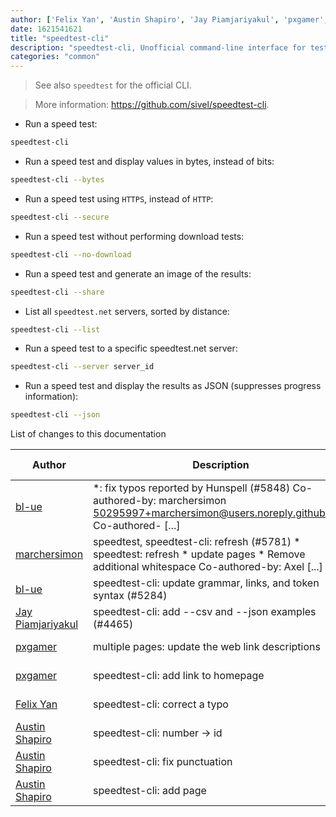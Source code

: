 ```yaml
---
author: ['Felix Yan', 'Austin Shapiro', 'Jay Piamjariyakul', 'pxgamer', 'bl-ue', 'marchersimon']
date: 1621541621
title: "speedtest-cli"
description: "speedtest-cli, Unofficial command-line interface for testing internet bandwidth using https://speedtest.net."
categories: "common"
---
```

> See also `speedtest` for the official CLI.

> More information: <https://github.com/sivel/speedtest-cli>.

- Run a speed test:

```bash
speedtest-cli
```

- Run a speed test and display values in bytes, instead of bits:

```bash
speedtest-cli --bytes
```

- Run a speed test using `HTTPS`, instead of `HTTP`:

```bash
speedtest-cli --secure
```

- Run a speed test without performing download tests:

```bash
speedtest-cli --no-download
```

- Run a speed test and generate an image of the results:

```bash
speedtest-cli --share
```

- List all `speedtest.net` servers, sorted by distance:

```bash
speedtest-cli --list
```

- Run a speed test to a specific speedtest.net server:

```bash
speedtest-cli --server server_id
```

- Run a speed test and display the results as JSON (suppresses progress information):

```bash
speedtest-cli --json
```
List of changes to this documentation


Author | Description | ISO 8601 Date | GitHub link
------|-----|-----|-----
[bl-ue](mailto:54780737+bl-ue@users.noreply.github.com) | *: fix typos reported by Hunspell (#5848) Co-authored-by: marchersimon <50295997+marchersimon@users.noreply.github.com> Co-authored- [...] | 2021-05-20T22:13:41 | [8ebd171d6f00](https://github.com/tldr-pages/tldr/commit/8ebd171d6f001698709fefc02b1fd5cc9f3a99c4)
[marchersimon](mailto:50295997+marchersimon@users.noreply.github.com) | speedtest, speedtest-cli: refresh (#5781) * speedtest: refresh * update pages * Remove additional whitespace Co-authored-by: Axel [...] | 2021-05-10T11:04:20 | [abfc6f29dfa1](https://github.com/tldr-pages/tldr/commit/abfc6f29dfa165275794e43666373b196baedf04)
[bl-ue](mailto:54780737+bl-ue@users.noreply.github.com) | speedtest-cli: update grammar, links, and token syntax (#5284) | 2021-02-26T11:39:06 | [fca445d12e8d](https://github.com/tldr-pages/tldr/commit/fca445d12e8d67ec960add4cbf202f189a48e9b3)
[Jay Piamjariyakul](mailto:j.piamjariyakul@outlook.com) | speedtest-cli: add --csv and --json examples (#4465) | 2020-10-05T04:10:29 | [4e4622b40d42](https://github.com/tldr-pages/tldr/commit/4e4622b40d42889bcc064316896ee7ef3a02b2f3)
[pxgamer](mailto:owzie123@gmail.com) | multiple pages: update the web link descriptions | 2019-05-29T14:41:10 | [f2b1446e6247](https://github.com/tldr-pages/tldr/commit/f2b1446e6247d3e794ee6577dee0c867dfc9af26)
[pxgamer](mailto:owzie123@gmail.com) | speedtest-cli: add link to homepage | 2019-05-29T14:41:10 | [8f85229a38d2](https://github.com/tldr-pages/tldr/commit/8f85229a38d25be92879eba23c50b6b1c567b530)
[Felix Yan](mailto:felixonmars@archlinux.org) | speedtest-cli: correct a typo | 2018-06-09T06:41:16 | [35d86d5e9676](https://github.com/tldr-pages/tldr/commit/35d86d5e96769fdaa0132156b136412cd3ad2511)
[Austin Shapiro](mailto:truescarsz@gmail.com) | speedtest-cli: number -> id | 2017-12-13T05:01:22 | [700753749327](https://github.com/tldr-pages/tldr/commit/7007537493275cb8f031da25cdfc4d3962e6cd5d)
[Austin Shapiro](mailto:truescarsz@gmail.com) | speedtest-cli: fix punctuation | 2017-12-13T01:48:18 | [53c4ef46ca32](https://github.com/tldr-pages/tldr/commit/53c4ef46ca32dc3893c9fbedf8c45e7c58e8424a)
[Austin Shapiro](mailto:truescarsz@gmail.com) | speedtest-cli: add page | 2017-12-13T01:42:45 | [54da3ad2de05](https://github.com/tldr-pages/tldr/commit/54da3ad2de052c7684b05bf4cf7f043ddf3bc65b)

